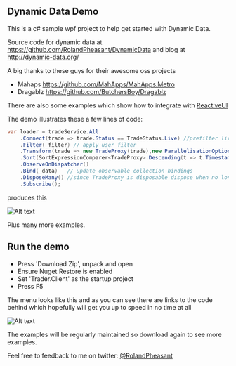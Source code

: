 ## Dynamic Data Demo

This is a c# sample wpf project to help get started with Dynamic Data.

Source code for dynamic data at https://github.com/RolandPheasant/DynamicData 
and blog at http://dynamic-data.org/

A big thanks to these guys for their awesome oss projects

- Mahaps https://github.com/MahApps/MahApps.Metro
- Dragablz https://github.com/ButchersBoy/Dragablz

There are also some examples which show how to integrate with [ReactiveUI](https://github.com/reactiveui/ReactiveUI)

The demo illustrates these a few lines of code:

```csharp
var loader = tradeService.All
    .Connect(trade => trade.Status == TradeStatus.Live) //prefilter live trades only
    .Filter(_filter) // apply user filter
    .Transform(trade => new TradeProxy(trade),new ParallelisationOptions(ParallelType.Ordered,5))
    .Sort(SortExpressionComparer<TradeProxy>.Descending(t => t.Timestamp),SortOptimisations.ComparesImmutableValuesOnly)
    .ObserveOnDispatcher()
    .Bind(_data)   // update observable collection bindings
    .DisposeMany() //since TradeProxy is disposable dispose when no longer required
    .Subscribe();
``` 
 produces this
 
![Alt text](https://github.com/RolandPheasant/TradingDemo/blob/master/Images/LiveTrades.gif "Sample Screen Shot")

Plus many more examples.

## Run the demo

- Press 'Download Zip', unpack and open
- Ensure Nuget Restore is enabled
- Set 'Trader.Client' as the startup project
- Press F5

The menu looks like this and as you can see there are links to the code behind which hopefully will get you up to speed in no time at all

![Alt text](https://github.com/RolandPheasant/TradingDemo/blob/master/Images/Menu.gif "Menu with links")

The examples will be regularly maintained so download again to see more examples.

Feel free to feedback to me on twitter: [@RolandPheasant](https://twitter.com/RolandPheasant)






